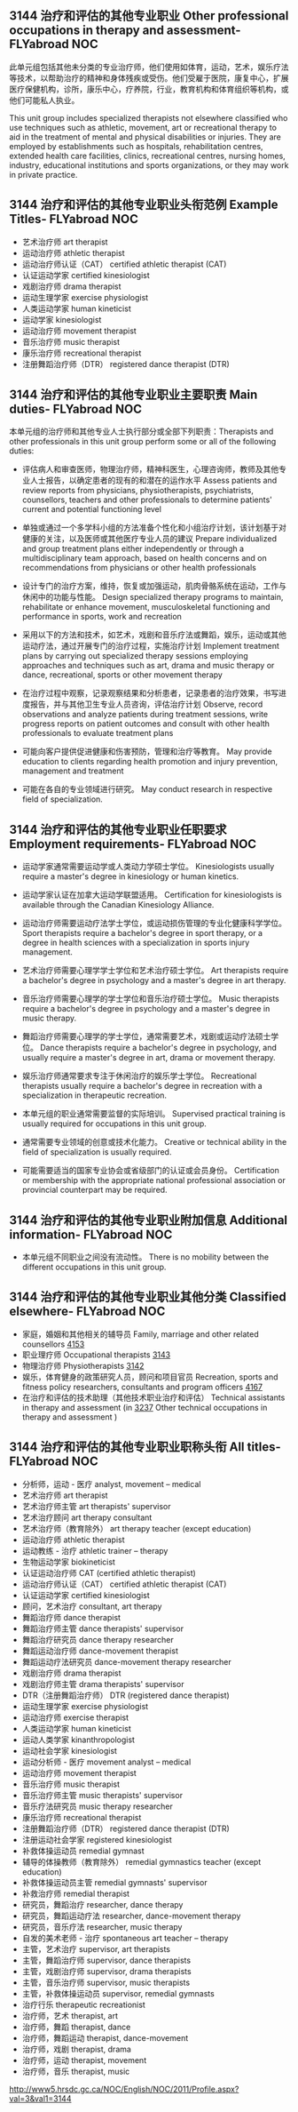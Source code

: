 ## 3144 治疗和评估的其他专业职业 Other professional occupations in therapy and assessment- FLYabroad NOC

此单元组包括其他未分类的专业治疗师，他们使用如体育，运动，艺术，娱乐疗法等技术，以帮助治疗的精神和身体残疾或受伤。他们受雇于医院，康复中心，扩展医疗保健机构，诊所，康乐中心，疗养院，行业，教育机构和体育组织等机构，或他们可能私人执业。

This unit group includes specialized therapists not elsewhere classified who use techniques such as athletic, movement, art or recreational therapy to aid in the treatment of mental and physical disabilities or injuries. They are employed by establishments such as hospitals, rehabilitation centres, extended health care facilities, clinics, recreational centres, nursing homes, industry, educational institutions and sports organizations, or they may work in private practice.

## 3144 治疗和评估的其他专业职业头衔范例 Example Titles- FLYabroad NOC

* 艺术治疗师 art therapist
* 运动治疗师 athletic therapist
* 运动治疗师认证（CAT） certified athletic therapist (CAT)
* 认证运动学家 certified kinesiologist
* 戏剧治疗师 drama therapist
* 运动生理学家 exercise physiologist
* 人类运动学家 human kineticist
* 运动学家 kinesiologist
* 运动治疗师 movement therapist
* 音乐治疗师 music therapist
* 康乐治疗师 recreational therapist
* 注册舞蹈治疗师（DTR） registered dance therapist (DTR)

## 3144 治疗和评估的其他专业职业主要职责 Main duties- FLYabroad NOC

本单元组的治疗师和其他专业人士执行部分或全部下列职责：Therapists and other professionals in this unit group perform some or all of the following duties:

* 评估病人和审查医师，物理治疗师，精神科医生，心理咨询师，教师及其他专业人士报告，以确定患者的现有的和潜在的运作水平
Assess patients and review reports from physicians, physiotherapists, psychiatrists, counsellors, teachers and other professionals to determine patients' current and potential functioning level

* 单独或通过一个多学科小组的方法准备个性化和小组治疗计划，该计划基于对健康的关注，以及医师或其他医疗专业人员的建议
Prepare individualized and group treatment plans either independently or through a multidisciplinary team approach, based on health concerns and on recommendations from physicians or other health professionals

* 设计专门的治疗方案，维持，恢复或加强运动，肌肉骨骼系统在运动，工作与休闲中的功能与性能。
Design specialized therapy programs to maintain, rehabilitate or enhance movement, musculoskeletal functioning and performance in sports, work and recreation

* 采用以下的方法和技术，如艺术，戏剧和音乐疗法或舞蹈，娱乐，运动或其他运动疗法，通过开展专门的治疗过程，实施治疗计划
Implement treatment plans by carrying out specialized therapy sessions employing approaches and techniques such as art, drama and music therapy or dance, recreational, sports or other movement therapy

* 在治疗过程中观察，记录观察结果和分析患者，记录患者的治疗效果，书写进度报告，并与其他卫生专业人员咨询，评估治疗计划
Observe, record observations and analyze patients during treatment sessions, write progress reports on patient outcomes and consult with other health professionals to evaluate treatment plans

* 可能向客户提供促进健康和伤害预防，管理和治疗等教育。
May provide education to clients regarding health promotion and injury prevention, management and treatment

* 可能在各自的专业领域进行研究。
May conduct research in respective field of specialization.

## 3144 治疗和评估的其他专业职业任职要求 Employment requirements- FLYabroad NOC

* 运动学家通常需要运动学或人类动力学硕士学位。
Kinesiologists usually require a master's degree in kinesiology or human kinetics.

* 运动学家认证在加拿大运动学联盟适用。
Certification for kinesiologists is available through the Canadian Kinesiology Alliance.

* 运动治疗师需要运动疗法学士学位，或运动损伤管理的专业化健康科学学位。
Sport therapists require a bachelor's degree in sport therapy, or a degree in health sciences with a specialization in sports injury management.

* 艺术治疗师需要心理学学士学位和艺术治疗硕士学位。
Art therapists require a bachelor's degree in psychology and a master's degree in art therapy.

* 音乐治疗师需要心理学的学士学位和音乐治疗硕士学位。
Music therapists require a bachelor's degree in psychology and a master's degree in music therapy.

* 舞蹈治疗师需要心理学的学士学位，通常需要艺术，戏剧或运动疗法硕士学位。
Dance therapists require a bachelor's degree in psychology, and usually require a master's degree in art, drama or movement therapy.

* 娱乐治疗师通常要求专注于休闲治疗的娱乐学士学位。
Recreational therapists usually require a bachelor's degree in recreation with a specialization in therapeutic recreation.

* 本单元组的职业通常需要监督的实际培训。
Supervised practical training is usually required for occupations in this unit group.

* 通常需要专业领域的创意或技术化能力。
Creative or technical ability in the field of specialization is usually required.

* 可能需要适当的国家专业协会或省级部门的认证或会员身份。
Certification or membership with the appropriate national professional association or provincial counterpart may be required.

## 3144 治疗和评估的其他专业职业附加信息 Additional information- FLYabroad NOC

* 本单元组不同职业之间没有流动性。
There is no mobility between the different occupations in this unit group.

## 3144 治疗和评估的其他专业职业其他分类 Classified elsewhere- FLYabroad NOC

* 家庭，婚姻和其他相关的辅导员 Family, marriage and other related counsellors [4153](4153)
* 职业理疗师 Occupational therapists [3143](3143)
* 物理治疗师 Physiotherapists [3142](3142)
* 娱乐，体育健身的政策研究人员，顾问和项目官员 Recreation, sports and fitness policy researchers, consultants and program officers [4167](4167)
* 在治疗和评估的技术助理（其他技术职业治疗和评估） Technical assistants in therapy and assessment (in [3237](3237) Other technical occupations in therapy and assessment )

## 3144 治疗和评估的其他专业职业职称头衔 All titles- FLYabroad NOC

* 分析师，运动 - 医疗 analyst, movement – medical
* 艺术治疗师 art therapist
* 艺术治疗师主管 art therapists' supervisor
* 艺术治疗顾问 art therapy consultant
* 艺术治疗师（教育除外） art therapy teacher (except education)
* 运动治疗师 athletic therapist
* 运动教练 - 治疗 athletic trainer – therapy
* 生物运动学家 biokineticist
* 认证运动治疗师 CAT (certified athletic therapist)
* 运动治疗师认证（CAT） certified athletic therapist (CAT)
* 认证运动学家 certified kinesiologist
* 顾问，艺术治疗 consultant, art therapy
* 舞蹈治疗师 dance therapist
* 舞蹈治疗师主管 dance therapists' supervisor
* 舞蹈治疗研究员 dance therapy researcher
* 舞蹈运动治疗师 dance-movement therapist
* 舞蹈运动疗法研究员 dance-movement therapy researcher
* 戏剧治疗师 drama therapist
* 戏剧治疗师主管 drama therapists' supervisor
* DTR（注册舞蹈治疗师） DTR (registered dance therapist)
* 运动生理学家 exercise physiologist
* 运动治疗师 exercise therapist
* 人类运动学家 human kineticist
* 运动人类学家 kinanthropologist
* 运动社会学家 kinesiologist
* 运动分析师 - 医疗 movement analyst – medical
* 运动治疗师 movement therapist
* 音乐治疗师 music therapist
* 音乐治疗师主管 music therapists' supervisor
* 音乐疗法研究员 music therapy researcher
* 康乐治疗师 recreational therapist
* 注册舞蹈治疗师（DTR） registered dance therapist (DTR)
* 注册运动社会学家 registered kinesiologist
* 补救体操运动员 remedial gymnast
* 辅导的体操教师（教育除外） remedial gymnastics teacher (except education)
* 补救体操运动员主管 remedial gymnasts' supervisor
* 补救治疗师 remedial therapist
* 研究员，舞蹈治疗 researcher, dance therapy
* 研究员，舞蹈运动疗法 researcher, dance-movement therapy
* 研究员，音乐疗法 researcher, music therapy
* 自发的美术老师 - 治疗 spontaneous art teacher – therapy
* 主管，艺术治疗 supervisor, art therapists
* 主管，舞蹈治疗师 supervisor, dance therapists
* 主管，戏剧治疗师 supervisor, drama therapists
* 主管，音乐治疗师 supervisor, music therapists
* 主管，补救体操运动员 supervisor, remedial gymnasts
* 治疗行乐 therapeutic recreationist
* 治疗师，艺术 therapist, art
* 治疗师，舞蹈 therapist, dance
* 治疗师，舞蹈运动 therapist, dance-movement
* 治疗师，戏剧 therapist, drama
* 治疗师，运动 therapist, movement
* 治疗师，音乐 therapist, music

http://www5.hrsdc.gc.ca/NOC/English/NOC/2011/Profile.aspx?val=3&val1=3144